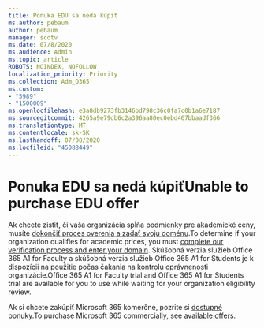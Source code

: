 ```yaml
---
title: Ponuka EDU sa nedá kúpiť
ms.author: pebaum
author: pebaum
manager: scotv
ms.date: 07/8/2020
ms.audience: Admin
ms.topic: article
ROBOTS: NOINDEX, NOFOLLOW
localization_priority: Priority
ms.collection: Adm_O365
ms.custom:
- "5989"
- "1500009"
ms.openlocfilehash: e3a8db9273fb3146bd798c36c0fa7c0b1a6e7187
ms.sourcegitcommit: 4265a9e79db6c2a396aa80ec0ebd467bbaadf366
ms.translationtype: MT
ms.contentlocale: sk-SK
ms.lasthandoff: 07/08/2020
ms.locfileid: "45088449"
---
```

# <a name="unable-to-purchase-edu-offer"></a><span data-ttu-id="31f91-102">Ponuka EDU sa nedá kúpiť</span><span class="sxs-lookup"><span data-stu-id="31f91-102">Unable to purchase EDU offer</span></span>

<span data-ttu-id="31f91-103">Ak chcete zistiť, či vaša organizácia spĺňa podmienky pre akademické ceny, musíte [dokončiť proces overenia a zadať svoju doménu](https://portal.office.com/Adminportal/Home#/Domains/SOWizard).</span><span class="sxs-lookup"><span data-stu-id="31f91-103">To determine if your organization qualifies for academic prices, you must [complete our verification process and enter your domain](https://portal.office.com/Adminportal/Home#/Domains/SOWizard).</span></span> <span data-ttu-id="31f91-104">Skúšobná verzia služieb Office 365 A1 for Faculty a skúšobná verzia služieb Office 365 A1 for Students je k dispozícii na použitie počas čakania na kontrolu oprávnenosti organizácie.</span><span class="sxs-lookup"><span data-stu-id="31f91-104">Office 365 A1 for Faculty trial and Office 365 A1 for Students trial are available for you to use while waiting for your organization eligibility review.</span></span>

<span data-ttu-id="31f91-105">Ak si chcete zakúpiť Microsoft 365 komerčne, pozrite si [dostupné ponuky](https://go.microsoft.com/fwlink/p/?linkid=868433).</span><span class="sxs-lookup"><span data-stu-id="31f91-105">To purchase Microsoft 365 commercially, see [available offers](https://go.microsoft.com/fwlink/p/?linkid=868433).</span></span>